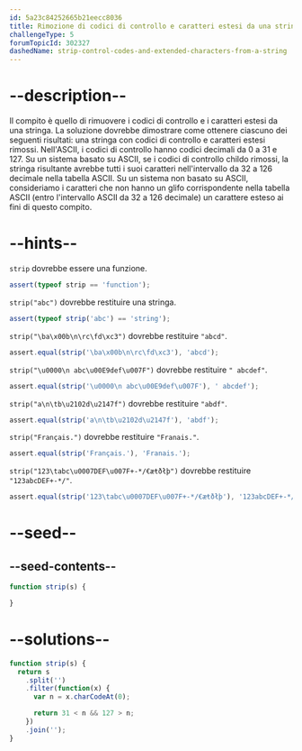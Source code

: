 ```yaml
---
id: 5a23c84252665b21eecc8036
title: Rimozione di codici di controllo e caratteri estesi da una stringa
challengeType: 5
forumTopicId: 302327
dashedName: strip-control-codes-and-extended-characters-from-a-string
---
```


# --description--

Il compito è quello di rimuovere i codici di controllo e i caratteri estesi da una stringa. La soluzione dovrebbe dimostrare come ottenere ciascuno dei seguenti risultati: una stringa con codici di controllo e caratteri estesi rimossi. Nell'ASCII, i codici di controllo hanno codici decimali da 0 a 31 e 127. Su un sistema basato su ASCII, se i codici di controllo childo rimossi, la stringa risultante avrebbe tutti i suoi caratteri nell'intervallo da 32 a 126 decimale nella tabella ASCII. Su un sistema non basato su ASCII, consideriamo i caratteri che non hanno un glifo corrispondente nella tabella ASCII (entro l'intervallo ASCII da 32 a 126 decimale) un carattere esteso ai fini di questo compito.

# --hints--

`strip` dovrebbe essere una funzione.

```js
assert(typeof strip == 'function');
```

`strip("abc")` dovrebbe restituire una stringa.

```js
assert(typeof strip('abc') == 'string');
```

`strip("\ba\x00b\n\rc\fd\xc3")` dovrebbe restituire `"abcd"`.

```js
assert.equal(strip('\ba\x00b\n\rc\fd\xc3'), 'abcd');
```

`strip("\u0000\n abc\u00E9def\u007F")` dovrebbe restituire `" abcdef"`.

```js
assert.equal(strip('\u0000\n abc\u00E9def\u007F'), ' abcdef');
```

`strip("a\n\tb\u2102d\u2147f")` dovrebbe restituire `"abdf"`.

```js
assert.equal(strip('a\n\tb\u2102d\u2147f'), 'abdf');
```

`strip("Français.")` dovrebbe restituire `"Franais."`.

```js
assert.equal(strip('Français.'), 'Franais.');
```

`strip("123\tabc\u0007DEF\u007F+-*/€æŧðłþ")` dovrebbe restituire `"123abcDEF+-*/"`.

```js
assert.equal(strip('123\tabc\u0007DEF\u007F+-*/€æŧðłþ'), '123abcDEF+-*/');
```

# --seed--

## --seed-contents--

```js
function strip(s) {

}
```

# --solutions--

```js
function strip(s) {
  return s
    .split('')
    .filter(function(x) {
      var n = x.charCodeAt(0);

      return 31 < n && 127 > n;
    })
    .join('');
}
```
